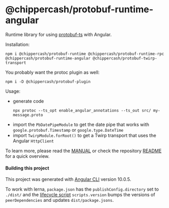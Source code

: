@chippercash/protobuf-runtime-angular
============================

Runtime library for using [protobuf-ts](https://github.com/timostamm/protobuf-ts/) with Angular.


Installation:
                                                                                         
```shell script
npm i @chippercash/protobuf-runtime @chippercash/protobuf-runtime-rpc @chippercash/protobuf-runtime-angular @chippercash/protobuf-twirp-transport
``` 

You probably want the protoc plugin as well: 
                                                                                         
```shell script
npm i -D @chippercash/protobuf-plugin
``` 


Usage:

- generate code
  ```shell script
  npx protoc --ts_opt enable_angular_annotations --ts_out src/ my-message.proto
  ```
- import the `PbDatePipeModule` to get the date pipe that works with 
  `google.protobuf.Timestamp` or `google.type.DateTime`
- import `TwirpModule.forRoot()` to get a Twirp transport that uses the Angular `HttpClient`


To learn more, please read the [MANUAL](https://github.com/timostamm/protobuf-ts/blob/master/MANUAL.md#angular-support) 
or check the repository [README](https://github.com/timostamm/protobuf-ts/README.md) for a quick overview.


#### Building this project

This project was generated with [Angular CLI](https://github.com/angular/angular-cli) 
version 10.0.5.

To work with lerna, `package.json` has the `publishConfig.directory` set to `./dist/` 
and the [lifecycle script]( https://github.com/lerna/lerna/tree/master/commands/version#lifecycle-scripts) 
`scripts.version` bumps the versions of `peerDependencies` and updates `dist/package.jsons`. 
